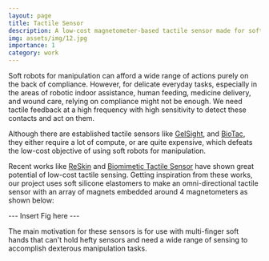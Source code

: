```yaml
---
layout: page
title: Tactile Sensor
description: A low-cost magnetometer-based tactile sensor made for soft robots
img: assets/img/12.jpg
importance: 1
category: work
---
```


Soft robots for manipulation can afford a wide range of actions purely on the back of compliance. However, for delicate everyday tasks, especially in the areas of robotic indoor assistance, human feeding, medicine delivery, and wound care, relying on compliance might not be enough. We need tactile feedback at a high frequency with high sensitivity to detect these contacts and act on them. 

Although there are established tactile sensors like <a href="https://www.gelsight.com/">GelSight</a>, and <a href="https://syntouchinc.com/">BioTac</a>, they either require a lot of compute, or are quite expensive, which defeats the low-cost objective of using soft robots for manipulation. 

Recent works like <a href="https://reskin.dev/">ReSkin</a> and <a href="https://arxiv.org/pdf/2203.15941.pdf">Biomimetic Tactile Sensor</a> have shown great potential of low-cost tactile sensing. Getting inspiration from these works, our project uses soft silicone elastomers to make an omni-directional tactile sensor with an array of magnets embedded around 4 magnetometers as shown below:

--- Insert Fig here ---

The main motivation for these sensors is for use with multi-finger soft hands that can't hold hefty sensors and need a wide range of sensing to accomplish dexterous manipulation tasks. 